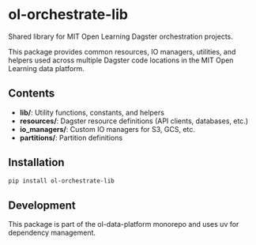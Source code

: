 # ol-orchestrate-lib

Shared library for MIT Open Learning Dagster orchestration projects.

This package provides common resources, IO managers, utilities, and helpers used across
multiple Dagster code locations in the MIT Open Learning data platform.

## Contents

- **lib/**: Utility functions, constants, and helpers
- **resources/**: Dagster resource definitions (API clients, databases, etc.)
- **io_managers/**: Custom IO managers for S3, GCS, etc.
- **partitions/**: Partition definitions

## Installation

```bash
pip install ol-orchestrate-lib
```

## Development

This package is part of the ol-data-platform monorepo and uses uv for dependency management.
